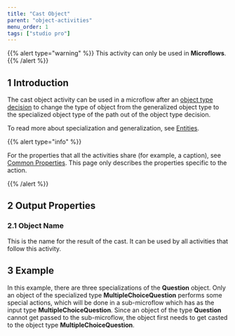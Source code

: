 ```yaml
---
title: "Cast Object"
parent: "object-activities"
menu_order: 1
tags: ["studio pro"]
---
```


{{% alert type="warning" %}}
This activity can only be used in **Microflows**.
{{% /alert %}}

## 1 Introduction

The cast object activity can be used in a microflow after an [object type decision](object-type-decision) to change the type of object from the generalized object type to the specialized object type of the path out of the object type decision. 

To read more about specialization and generalization, see [Entities](entities).

{{% alert type="info" %}}

For the properties that all the activities share (for example, a caption), see [Common Properties](microflow-element-common-properties). This page only describes the properties specific to the action.

{{% /alert %}}

## 2 Output Properties

### 2.1 Object Name

This is the name for the result of the cast. It can be used by all activities that follow this activity.

## 3 Example

In this example, there are three specializations of the **Question** object. Only an object of the specialized type **MultipleChoiceQuestion** performs some special actions, which will be done in a sub-microflow which has as the input type **MultipleChoiceQuestion**. Since an object of the type **Question** cannot get passed to the sub-microflow, the object first needs to get casted to the object type **MultipleChoiceQuestion**.
